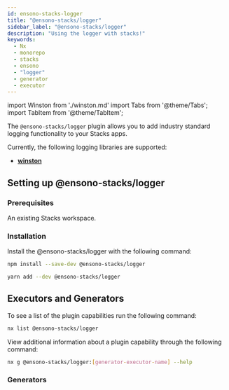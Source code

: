 ```yaml
---
id: ensono-stacks-logger
title: "@ensono-stacks/logger"
sidebar_label: "@ensono-stacks/logger"
description: "Using the logger with stacks!"
keywords:
  - Nx
  - monorepo
  - stacks
  - ensono
  - "logger"
  - generator
  - executor
---
```

import Winston from './winston.md'
import Tabs from '@theme/Tabs';
import TabItem from '@theme/TabItem';

The `@ensono-stacks/logger` plugin allows you to add industry standard logging functionality to your Stacks apps.

Currently, the following logging libraries are supported:
- **[winston](https://github.com/winstonjs/winston)**

## Setting up @ensono-stacks/logger

### Prerequisites

An existing Stacks workspace.

### Installation 
Install the @ensono-stacks/logger with the following command:

 <Tabs>
  <TabItem value="npm" label="npm">

  ```bash
  npm install --save-dev @ensono-stacks/logger
  ```

  </TabItem>
  <TabItem value="yarn" label="yarn">

  ```bash
  yarn add --dev @ensono-stacks/logger
  ```

  </TabItem>
 </Tabs>


## Executors and Generators

To see a list of the plugin capabilities run the following command:

```bash
nx list @ensono-stacks/logger
```

View additional information about a plugin capability through the following command:
```bash
nx g @ensono-stacks/logger:[generator-executor-name] --help
```
### Generators

<Winston />



